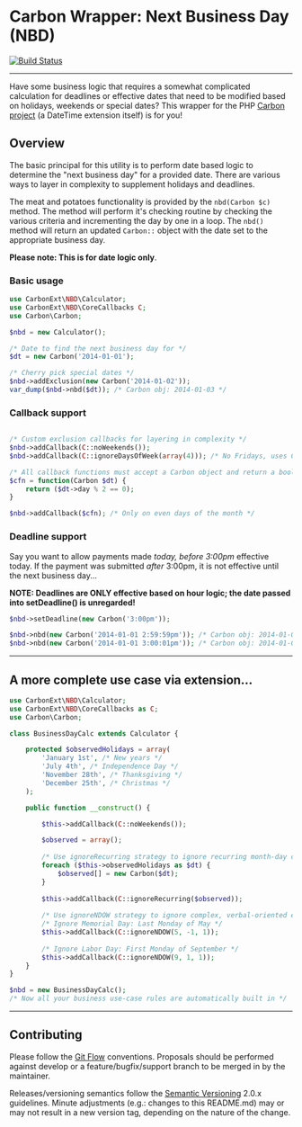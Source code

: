 # Carbon Wrapper: Next Business Day (NBD)

[![Build Status](https://travis-ci.org/rovangju/carbon-nbd.svg?branch=master)](https://travis-ci.org/rovangju/carbon-nbd)

-------

Have some business logic that requires a somewhat complicated calculation for deadlines or effective dates that need to be modified based on holidays, weekends or special dates? This wrapper for the PHP [Carbon project](https://github.com/briannesbitt/Carbon/) (a DateTime extension itself) is for you!


## Overview
The basic principal for this utility is to perform date based logic to determine the "next business day" for a provided date. There are various ways to layer in complexity to supplement holidays and deadlines. 

The meat and potatoes functionality is provided by the `nbd(Carbon $c)` method. The method will perform it's checking routine by checking the various criteria and incrementing the day by one in a loop. The `nbd()` method will return an updated `Carbon::` object with the date set to the appropriate business day.
 
**Please note: This is for date logic only**.

### Basic usage ###
```php
use CarbonExt\NBD\Calculator;
use CarbonExt\NBD\CoreCallbacks C;
use Carbon\Carbon;

$nbd = new Calculator();

/* Date to find the next business day for */
$dt = new Carbon('2014-01-01');

/* Cherry pick special dates */
$nbd->addExclusion(new Carbon('2014-01-02'));
var_dump($nbd->nbd($dt)); /* Carbon obj: 2014-01-03 */

```

### Callback support
```php

/* Custom exclusion callbacks for layering in complexity */
$nbd->addCallback(C::noWeekends());
$nbd->addCallback(C::ignoreDaysOfWeek(array(4))); /* No Fridays, uses Carbon's 0-based offsets */

/* All callback functions must accept a Carbon object and return a bool value */
$cfn = function(Carbon $dt) {
	return ($dt->day % 2 == 0);
}

$nbd->addCallback($cfn); /* Only on even days of the month */
```

### Deadline support
Say you want to allow payments made _today, before 3:00pm_ effective today. If the payment was submitted _after_ 3:00pm, it is not effective until the next business day...

**NOTE: Deadlines are ONLY effective based on hour logic; the date passed into setDeadline() is unregarded!**

```php
$nbd->setDeadline(new Carbon('3:00pm'));

$nbd->nbd(new Carbon('2014-01-01 2:59:59pm')); /* Carbon obj: 2014-01-01 00:00:00 */
$nbd->nbd(new Carbon('2014-01-01 3:00:01pm')); /* Carbon obj: 2014-01-02 00:00:00 */
```

-------

## A more complete use case via extension...

```php
use CarbonExt\NBD\Calculator;
use CarbonExt\NBD\CoreCallbacks as C;
use Carbon\Carbon;

class BusinessDayCalc extends Calculator {

	protected $observedHolidays = array(
		'January 1st', /* New years */
		'July 4th', /* Independence Day */
		'November 28th', /* Thanksgiving */
		'December 25th', /* Christmas */
	);

	public function __construct() {

		$this->addCallback(C::noWeekends());

        $observed = array();
        
        /* Use ignoreRecurring strategy to ignore recurring month-day combos */
		foreach ($this->observedHolidays as $dt) {
			$observed[] = new Carbon($dt);
		}
		
		$this->addCallback(C::ignoreRecurring($observed));
		
		/* Use ignoreNDOW strategy to ignore complex, verbal-oriented exceptions */
		/* Ignore Memorial Day: Last Monday of May */
		$this->addCallback(C::ignoreNDOW(5, -1, 1));
		
		/* Ignore Labor Day: First Monday of September */
		$this->addCallback(C::ignoreNDOW(9, 1, 1));
	}
}

$nbd = new BusinessDayCalc();
/* Now all your business use-case rules are automatically built in */

```

-------

## Contributing
Please follow the [Git Flow](https://github.com/nvie/gitflow) conventions. Proposals should be performed against develop or a feature/bugfix/support branch to be merged in by the maintainer. 

Releases/versioning semantics follow the [Semantic Versioning](http://semver.org) 2.0.x guidelines. Minute adjustments (e.g.: changes to this README.md) may or may not result in a new version tag, depending on the nature of the change.

